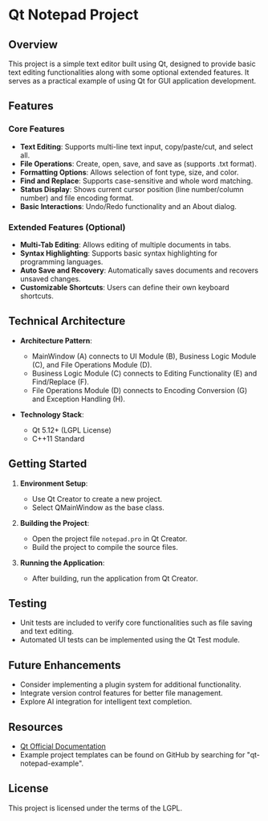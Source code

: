 # Qt Notepad Project

## Overview
This project is a simple text editor built using Qt, designed to provide basic text editing functionalities along with some optional extended features. It serves as a practical example of using Qt for GUI application development.

## Features
### Core Features
- **Text Editing**: Supports multi-line text input, copy/paste/cut, and select all.
- **File Operations**: Create, open, save, and save as (supports .txt format).
- **Formatting Options**: Allows selection of font type, size, and color.
- **Find and Replace**: Supports case-sensitive and whole word matching.
- **Status Display**: Shows current cursor position (line number/column number) and file encoding format.
- **Basic Interactions**: Undo/Redo functionality and an About dialog.

### Extended Features (Optional)
- **Multi-Tab Editing**: Allows editing of multiple documents in tabs.
- **Syntax Highlighting**: Supports basic syntax highlighting for programming languages.
- **Auto Save and Recovery**: Automatically saves documents and recovers unsaved changes.
- **Customizable Shortcuts**: Users can define their own keyboard shortcuts.

## Technical Architecture
- **Architecture Pattern**: 
  - MainWindow (A) connects to UI Module (B), Business Logic Module (C), and File Operations Module (D).
  - Business Logic Module (C) connects to Editing Functionality (E) and Find/Replace (F).
  - File Operations Module (D) connects to Encoding Conversion (G) and Exception Handling (H).

- **Technology Stack**: 
  - Qt 5.12+ (LGPL License)
  - C++11 Standard

## Getting Started
1. **Environment Setup**: 
   - Use Qt Creator to create a new project.
   - Select QMainWindow as the base class.

2. **Building the Project**: 
   - Open the project file `notepad.pro` in Qt Creator.
   - Build the project to compile the source files.

3. **Running the Application**: 
   - After building, run the application from Qt Creator.

## Testing
- Unit tests are included to verify core functionalities such as file saving and text editing.
- Automated UI tests can be implemented using the Qt Test module.

## Future Enhancements
- Consider implementing a plugin system for additional functionality.
- Integrate version control features for better file management.
- Explore AI integration for intelligent text completion.

## Resources
- [Qt Official Documentation](https://doc.qt.io)
- Example project templates can be found on GitHub by searching for "qt-notepad-example".

## License
This project is licensed under the terms of the LGPL.
